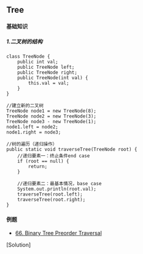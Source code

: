 ## Tree

#### 基础知识

##### 1.二叉树的结构

```
class TreeNode {
	public int val;
	public TreeNode left;
	public TreeNode right;
	public TreeNode(int val) {
		this.val = val;
	}
}

//建立新的二叉树
TreeNode node1 = new TreeNode(8);
TreeNode node2 = new TreeNode(3);
TreeNode node3 - new TreeNode(1);
node1.left = node2;
node1.right = node3;

//树的遍历（递归操作）
public static void traverseTree(TreeNode root) {
	//递归要素一：终止条件end case
	if (root == null) {
		return;
	}
	
	//递归要素二：最基本情况，base case
	System.out.println(root.val);
	traverseTree(root.left);
	traverseTree(root.right);
}
```

#### 例题
* [66. Binary Tree Preorder Traversal
](https://www.lintcode.com/problem/binary-tree-preorder-traversal/description) 

[Solution]




